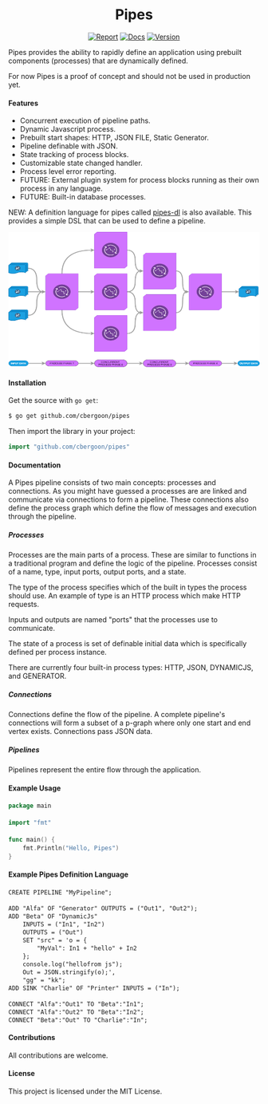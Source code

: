 <h1 align="center">Pipes</h1>
<p align="center">
<a href="https://goreportcard.com/report/github.com/cbergoon/pipes"><img src="https://goreportcard.com/badge/github.com/cbergoon/pipes?1=1" alt="Report"></a>
<a href="https://godoc.org/github.com/cbergoon/pipes"><img src="https://img.shields.io/badge/godoc-reference-brightgreen.svg" alt="Docs"></a>
<a href="#"><img src="https://img.shields.io/badge/version-0.1.0-brightgreen.svg" alt="Version"></a>
</p>

Pipes provides the ability to rapidly define an application using prebuilt components (processes) that are dynamically
defined.

For now Pipes is a proof of concept and should not be used in production yet.

#### Features

* Concurrent execution of pipeline paths.
* Dynamic Javascript process.
* Prebuilt start shapes: HTTP, JSON FILE, Static Generator.
* Pipeline definable with JSON.
* State tracking of process blocks.
* Customizable state changed handler.
* Process level error reporting.
* FUTURE: External plugin system for process blocks running as their own process in any language.
* FUTURE: Built-in database processes.

NEW: A definition language for pipes called [pipes-dl](https://github.com/cbergoon/pipes-dl) is also available. This provides a simple
DSL that can be used to define a pipeline.

![flow](/docs/images/pipes-diagram.png)

#### Installation

Get the source with ```go get```:

```bash
$ go get github.com/cbergoon/pipes
```

Then import the library in your project:

```go
import "github.com/cbergoon/pipes"
```

#### Documentation

A Pipes pipeline consists of two main concepts: processes and connections. As you might have guessed a processes are
are linked and communicate via connections to form a pipeline. These connections also define the process graph which
define the flow of messages and execution through the pipeline.

##### Processes

Processes are the main parts of a process. These are similar to functions in a traditional program and define the logic
of the pipeline. Processes consist of a name, type, input ports, output ports, and a state.

The type of the process specifies which of the built in types the process should use. An example of type is an HTTP
process which make HTTP requests.

Inputs and outputs are named "ports" that the processes use to communicate.

The state of a process is set of definable initial data which is specifically defined per process instance.

There are currently four built-in process types: HTTP, JSON, DYNAMICJS, and GENERATOR.

##### Connections

Connections define the flow of the pipeline. A complete pipeline's connections will form a subset of a p-graph where only
one start and end vertex exists. Connections pass JSON data.

##### Pipelines

Pipelines represent the entire flow through the application.

#### Example Usage

```go
package main

import "fmt"

func main() {
    fmt.Println("Hello, Pipes")
}
```

#### Example Pipes Definition Language

```pdl
CREATE PIPELINE "MyPipeline";

ADD "Alfa" OF "Generator" OUTPUTS = ("Out1", "Out2");
ADD "Beta" OF "DynamicJs"
    INPUTS = ("In1", "In2")
    OUTPUTS = ("Out")
    SET "src" = 'o = {
        "MyVal": In1 + "hello" + In2
    };
    console.log("hellofrom js");
    Out = JSON.stringify(o);',
    "gg" = "kk";
ADD SINK "Charlie" OF "Printer" INPUTS = ("In");

CONNECT "Alfa":"Out1" TO "Beta":"In1";
CONNECT "Alfa":"Out2" TO "Beta":"In2";
CONNECT "Beta":"Out" TO "Charlie":"In";
```

#### Contributions

All contributions are welcome.

#### License

This project is licensed under the MIT License.